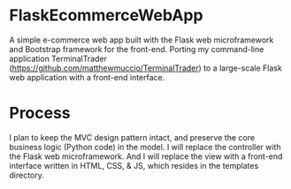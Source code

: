 # FlaskEcommerceWebApp
A simple e-commerce web app built with the Flask web microframework and Bootstrap framework for the front-end.
Porting my command-line application TerminalTrader (https://github.com/matthewmuccio/TerminalTrader) to a large-scale Flask web application with a front-end interface.

Process
=======
I plan to keep the MVC design pattern intact, and preserve the core business logic (Python code) in the model.
I will replace the controller with the Flask web microframework.
And I will replace the view with a front-end interface written in HTML, CSS, & JS, which resides in the templates directory.
